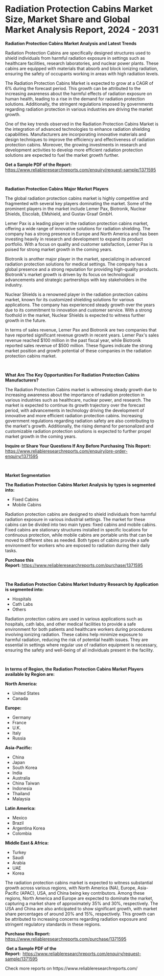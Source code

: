 <p><h1>Radiation Protection Cabins Market Size, Market Share and Global Market Analysis Report, 2024 - 2031</h1></p><p><strong>Radiation Protection Cabins Market Analysis and Latest Trends</strong></p>
<p><p>Radiation Protection Cabins are specifically designed structures used to shield individuals from harmful radiation exposure in settings such as healthcare facilities, research laboratories, and nuclear power plants. These cabins are equipped with materials that absorb and block ionizing radiation, ensuring the safety of occupants working in areas with high radiation levels.</p><p>The Radiation Protection Cabins Market is expected to grow at a CAGR of 6% during the forecast period. This growth can be attributed to the increasing awareness about the harmful effects of radiation exposure on human health, leading to a rise in the demand for radiation protection solutions. Additionally, the stringent regulations imposed by governments regarding radiation protection in various industries are driving the market growth.</p><p>One of the key trends observed in the Radiation Protection Cabins Market is the integration of advanced technologies to enhance radiation shielding capabilities. Manufacturers are incorporating innovative materials and design techniques to improve the efficiency and effectiveness of radiation protection cabins. Moreover, the growing investments in research and development activities to develop more efficient radiation protection solutions are expected to fuel the market growth further.</p></p>
<p><strong>Get a Sample PDF of the Report:&nbsp;</strong> <a href="https://www.reliableresearchreports.com/enquiry/request-sample/1371595">https://www.reliableresearchreports.com/enquiry/request-sample/1371595</a></p>
<p>&nbsp;</p>
<p><strong>Radiation Protection Cabins Major Market Players</strong></p>
<p><p>The global radiation protection cabins market is highly competitive and fragmented with several key players dominating the market. Some of the prominent players in the market include Lemer Pax, Biotronik, Nuclear Shields, Elscolab, EMshield, and Gustav Graaf GmbH.</p><p>Lemer Pax is a leading player in the radiation protection cabins market, offering a wide range of innovative solutions for radiation shielding. The company has a strong presence in Europe and North America and has been investing heavily in research and development to expand its product portfolio. With a focus on quality and customer satisfaction, Lemer Pax is poised for strong market growth in the coming years.</p><p>Biotronik is another major player in the market, specializing in advanced radiation protection solutions for medical settings. The company has a global presence and a strong reputation for providing high-quality products. Biotronik's market growth is driven by its focus on technological advancements and strategic partnerships with key stakeholders in the industry.</p><p>Nuclear Shields is a renowned player in the radiation protection cabins market, known for its customized shielding solutions for various applications. The company has experienced steady growth over the years due to its commitment to innovation and customer service. With a strong foothold in the market, Nuclear Shields is expected to witness further growth in the future.</p><p>In terms of sales revenue, Lemer Pax and Biotronik are two companies that have reported significant revenue growth in recent years. Lemer Pax's sales revenue reached $100 million in the past fiscal year, while Biotronik reported sales revenue of $500 million. These figures indicate the strong market position and growth potential of these companies in the radiation protection cabins market.</p></p>
<p>&nbsp;</p>
<p><strong>What Are The Key Opportunities For Radiation Protection Cabins Manufacturers?</strong></p>
<p><p>The Radiation Protection Cabins market is witnessing steady growth due to increasing awareness about the importance of radiation protection in various industries such as healthcare, nuclear power, and research. The market is expected to continue its growth trajectory over the forecast period, with advancements in technology driving the development of innovative and more efficient radiation protection cabins. Increasing government regulations regarding radiation safety are also contributing to the market's growth. Additionally, the rising demand for personalized and customizable radiation protection solutions is expected to further propel market growth in the coming years.</p></p>
<p><strong>Inquire or Share Your Questions If Any Before Purchasing This Report:</strong> <a href="https://www.reliableresearchreports.com/enquiry/pre-order-enquiry/1371595">https://www.reliableresearchreports.com/enquiry/pre-order-enquiry/1371595</a></p>
<p>&nbsp;</p>
<p><strong>Market Segmentation</strong></p>
<p><strong>The Radiation Protection Cabins Market Analysis by types is segmented into:</strong></p>
<p><ul><li>Fixed Cabins</li><li>Mobile Cabins</li></ul></p>
<p><p>Radiation protection cabins are designed to shield individuals from harmful radiation exposure in various industrial settings. The market for these cabins can be divided into two main types: fixed cabins and mobile cabins. Fixed cabins are stationary structures installed in specific locations for continuous protection, while mobile cabins are portable units that can be moved to different sites as needed. Both types of cabins provide a safe environment for workers who are exposed to radiation during their daily tasks.</p></p>
<p><strong>Purchase this Report:&nbsp;</strong><a href="https://www.reliableresearchreports.com/purchase/1371595">https://www.reliableresearchreports.com/purchase/1371595</a></p>
<p>&nbsp;</p>
<p><strong>The Radiation Protection Cabins Market Industry Research by Application is segmented into:</strong></p>
<p><ul><li>Hospitals</li><li>Cath Labs</li><li>Others</li></ul></p>
<p><p>Radiation protection cabins are used in various applications such as hospitals, cath labs, and other medical facilities to provide a safe environment for both patients and healthcare workers during procedures involving ionizing radiation. These cabins help minimize exposure to harmful radiation, reducing the risk of potential health issues. They are essential in settings where regular use of radiation equipment is necessary, ensuring the safety and well-being of all individuals present in the facility.</p></p>
<p>&nbsp;</p>
<p><strong>In terms of Region, the Radiation Protection Cabins Market Players available by Region are:</strong></p>
<p>
    <p> <strong> North America: </strong>
        <ul>
            <li>United States</li>
            <li>Canada</li>
        </ul>
        </p> 
    <p> <strong> Europe: </strong>
        <ul>
            <li>Germany</li>
            <li>France</li>
            <li>U.K.</li>
            <li>Italy</li>
            <li>Russia</li>
        </ul>
        </p> 
    <p> <strong> Asia-Pacific: </strong>
        <ul>
            <li>China</li>
            <li>Japan</li>
            <li>South Korea</li>
            <li>India</li>
            <li>Australia</li>
            <li>China Taiwan</li>
            <li>Indonesia</li>
            <li>Thailand</li>
            <li>Malaysia</li>
        </ul>
        </p> 
    <p> <strong> Latin America: </strong>
        <ul>
            <li>Mexico</li>
            <li>Brazil</li>
            <li>Argentina Korea</li>
            <li>Colombia</li>
        </ul>
        </p> 
    <p> <strong> Middle East & Africa: </strong>
        <ul>
            <li>Turkey</li>
            <li>Saudi</li>
            <li>Arabia</li>
            <li>UAE</li>
            <li>Korea</li>
        </ul>
    </p>
    </p>
<p><p>The radiation protection cabins market is expected to witness substantial growth across various regions, with North America (NA), Europe, Asia-Pacific (APAC), USA, and China being key contributors. Among these regions, North America and Europe are expected to dominate the market, capturing a market share of approximately 35% and 30%, respectively. The USA and China are also anticipated to show significant growth, with market share percentages of around 20% and 15%, respectively. This growth can be attributed to increasing concerns regarding radiation exposure and stringent regulatory standards in these regions.</p></p>
<p><strong>Purchase this Report: </strong><a href="https://www.reliableresearchreports.com/purchase/1371595">https://www.reliableresearchreports.com/purchase/1371595</a></p>
<p>&nbsp;<strong>Get a Sample PDF of the Report:&nbsp;&nbsp;</strong><a href="https://www.reliableresearchreports.com/enquiry/request-sample/1371595">https://www.reliableresearchreports.com/enquiry/request-sample/1371595</a></p>
<p><strong></strong></p>
<p>Check more reports on https://www.reliableresearchreports.com/</p>